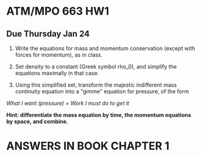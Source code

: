# ATM/MPO 663 HW1 
## Due Thursday Jan 24

1. Write the equations for mass and momentum conservation (except with forces for momentum), as in class. 

1. Set density to a constant (Greek symbol rho_0), and simplify the equations maximally in that case. 

1. Using this simplified set, transform the majestic indifferent mass continuity equation into a "gimme" equation for pressure, of the form 

*What I want (pressure) = Work I must do to get it*

**Hint: differentiate the mass equation by time, the momentum equations by space, and combine.** 

# ANSWERS IN BOOK CHAPTER 1
